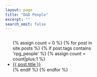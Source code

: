 ```yaml
---
layout: page
title: "D&D People"
excerpt: ""
search_omit: false
---
```


<div style="height: 400px; width: 65%; overflow: scroll; float: left">
  <ul class="posts">
  {% assign count = 0 %}
  {% for post in site.posts %}
    {% if post.tags contains 'rpg_people' %}
        {% assign count = count|plus:1 %}
        <div class="post_info">
          <li>
            <a href="{{ post.url }}">{{ post.title }}</a>
          </li>
        </div>
    {% endif %}
  {% endfor %}
  </ul>
</div>